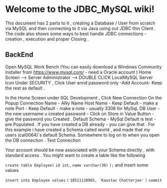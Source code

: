 # Welcome to the JDBC_MySQL wiki!
This document has 2 parts to it , creating a Database / User from scratch via MySQL and then connecting to it via Java using out JDBC thin Client .  The code also shows some ways to best handle JDBC connections - creation , execution and proper Closing .
## BackEnd 
Open MySQL Work Bench
(You can easily download a Windows Community installer from https://www.mysql.com/ - need a Oracle account )
Home Screen --> Server Administrator --> DOUBLE CLICK LocalMySQL Server Icon 
Under SECURITY , Click User annd password only -Add Account- Keep the rest as default .

In the Home Screen under SQL Development , Click New Connection
On the Popup 
Connection Name - ANy Name 
Host Name - Keep Default - make a note
Port - Keep Default - make a note - usually 3306 for MySqL DB
User - the new username u created 
password - Click on Store in Value Button - give the password you Created .
Default Schema - MySql Default is test - pre Populated . If you have created a DB already - you can give that . For this example i have created a Schema called world , and made that my users (cal0064)`s default Schema. Somewhere to log on to when you open the DB connection .
Test Connection 

Your account should be now associated with your Schema directly , with standard access .  You might want to create a table like the following 

`create table Employee(`
`id int,`
`name varchar(30)`
`);`
and insert some values

`insert into Employee values`
`(`
`10511110965, 'Kaustav Chatterjee'`
`)`
`commit`




